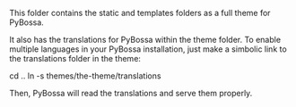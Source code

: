 This folder contains the static and templates folders as a full theme for
PyBossa.

It also has the translations for PyBossa within the theme folder. To enable
multiple languages in your PyBossa installation, just make a simbolic link
to the translations folder in the theme:

cd ..
ln -s themes/the-theme/translations 

Then, PyBossa will read the translations and serve them properly.
